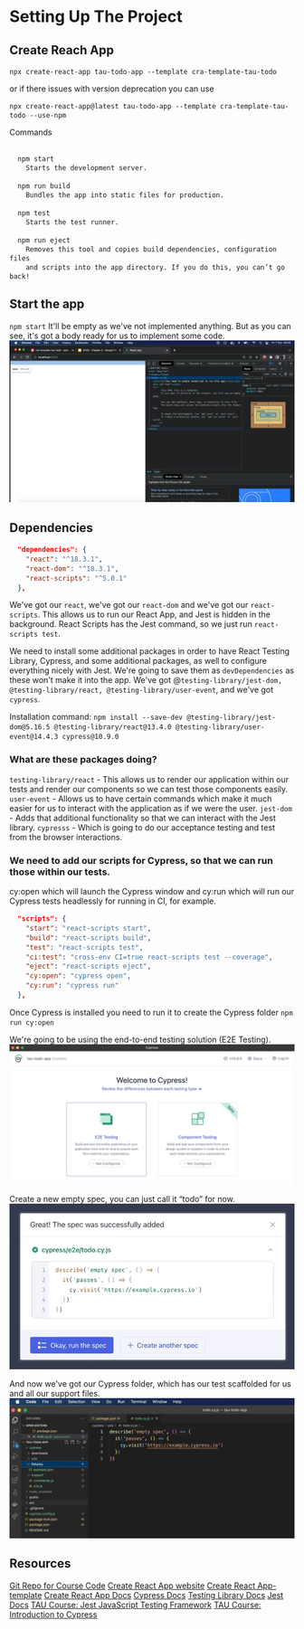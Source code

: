 # Setting Up The Project

## Create Reach App
````shell
npx create-react-app tau-todo-app --template cra-template-tau-todo 
````
or if there issues with version deprecation you can use
````shell
npx create-react-app@latest tau-todo-app --template cra-template-tau-todo --use-npm
````

Commands 
````shell

  npm start
    Starts the development server.

  npm run build
    Bundles the app into static files for production.

  npm test
    Starts the test runner.

  npm run eject
    Removes this tool and copies build dependencies, configuration files
    and scripts into the app directory. If you do this, you can’t go back!

````

## Start the app
`npm start`
It'll be empty as we've not implemented anything.
But as you can see, it's got a body ready for us to implement some code.
![chapter2-img5.png](assets/chapter2-img5.png)

## Dependencies
````json
  "dependencies": {
    "react": "^18.3.1",
    "react-dom": "^18.3.1",
    "react-scripts": "^5.0.1"
  },
````
We've got our `react`, we've got our `react-dom` and we've got our `react-scripts`.
This allows us to run our React App, and Jest is hidden in the background.
React Scripts has the Jest command, so we just run `react-scripts test`.

We need to install some additional packages in order to have React Testing Library, Cypress, and some additional packages, as well to configure everything nicely with Jest.
We're going to save them as `devDependencies` as these won't make it into the app.
We've got @`testing-library/jest-dom, @testing-library/react, @testing-library/user-event`, and we've got `cypress`.

Installation command:
`npm install --save-dev @testing-library/jest-dom@5.16.5 @testing-library/react@13.4.0 @testing-library/user-event@14.4.3 cypress@10.9.0`

### What are these packages doing?
`testing-library/react` - This allows us to render our application within our tests and render our components so we can test those components easily.
`user-event` - Allows us to have certain commands which make it much easier for us to interact with the application as if we were the user.
`jest-dom` - Adds that additional functionality so that we can interact with the Jest library.
`cypresss` - Which is going to do our acceptance testing and test from the browser interactions.

### We need to add our scripts for Cypress, so that we can run those within our tests.
cy:open which will launch the Cypress window and cy:run which will run our Cypress tests headlessly for running in CI, for example.

````json
  "scripts": {
    "start": "react-scripts start",
    "build": "react-scripts build",
    "test": "react-scripts test",
    "ci:test": "cross-env CI=true react-scripts test --coverage",
    "eject": "react-scripts eject",
    "cy:open": "cypress open",
    "cy:run": "cypress run"
  },
````
Once Cypress is installed you need to run it to create the Cypress folder
`npm run cy:open`

We're going to be using the end-to-end testing solution (E2E Testing).
![chapter2-img8.png](assets/chapter2-img8.png)

Create a new empty spec, you can just call it “todo” for now.
![chapter2-img9.png](assets/chapter2-img9.png)

And now we've got our Cypress folder, which has our test scaffolded for us and all our support files.
![chapter2-img10.png](assets/chapter2-img10.png)

## Resources
[Git Repo for Course Code](https://github.com/lewisP707/acceptance-test-driven-development-for-front-end)
[Create React App website](https://create-react-app.dev/)
[Create React App-template](https://www.npmjs.com/package/cra-template-tau-todo)
[Create React App Docs](https://reactjs.org/docs/create-a-new-react-app.html#create-react-app)
[Cypress Docs](https://docs.cypress.io/guides/overview/why-cypress)
[Testing Library Docs](https://testing-library.com/docs/react-testing-library/intro)
[Jest Docs](https://jestjs.io/docs/getting-started)
[TAU Course: Jest JavaScript Testing Framework](https://testautomationu.applitools.com/jest-testing-tutorial/)
[TAU Course: Introduction to Cypress](https://testautomationu.applitools.com/cypress-tutorial/)
